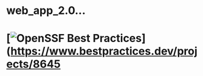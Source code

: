 # web_app_2.0... 
# [![OpenSSF Best Practices](https://www.bestpractices.dev/projects/8645/badge)](https://www.bestpractices.dev/projects/8645
